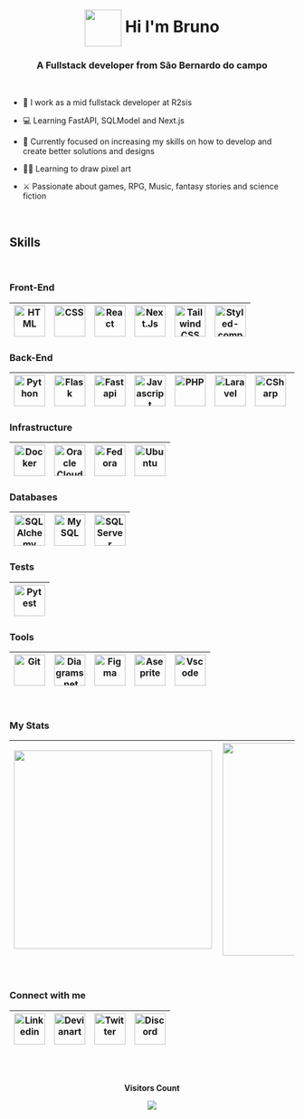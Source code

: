 <h1 align="center"> <img src="https://media3.giphy.com/media/KCXSTJhTuAM8g5Qzay/giphy.gif?cid=790b7611dec75bc43ffe45778aebbfb5270659b28f4f8109&rid=giphy.gif&ct=s" width="65px" height="65px" align="center"> Hi I'm Bruno</h1>
<h3 align="center">A Fullstack developer from São Bernardo do campo</h3>

<br>

- 💼 I work as a mid fullstack developer at R2sis

- 💻 Learning FastAPI, SQLModel and Next.js

- 🔭 Currently focused on increasing my skills on how to develop and create better solutions and designs

- ✍🏻 Learning to draw pixel art

- ⚔️ Passionate about games, RPG, Music, fantasy stories and science fiction

<br>

## Skills

<br>

### **Front-End**


<img alt='HTML' title='HTML' width=55 src="https://cdn.jsdelivr.net/gh/devicons/devicon/icons/html5/html5-original.svg" />|<img alt='CSS' title='CSS' width=55 src="https://cdn.jsdelivr.net/gh/devicons/devicon/icons/css3/css3-original.svg" />|<img alt='React' title='React' width=55 src="https://cdn.jsdelivr.net/gh/devicons/devicon/icons/react/react-original.svg" />|<img alt='Next.Js' title='Next.Js' width=55 src="https://cdn.jsdelivr.net/gh/devicons/devicon/icons/nextjs/nextjs-original.svg" />|<img alt='Tailwind CSS' title='Tailwind CSS' width=55 src="https://cdn.jsdelivr.net/gh/devicons/devicon@latest/icons/tailwindcss/tailwindcss-original.svg" />|<img alt='Styled-components' title='Styled-components' width=55 src="https://cdn.simpleicons.org/styledcomponents/#DB7093.svg" />
|--|--|--|--|--|--|


### **Back-End**

<img alt='Python' title='Python' src="https://cdn.jsdelivr.net/gh/devicons/devicon/icons/python/python-original.svg" width=55 />|<img alt='Flask' title='Flask' width=55 src="https://cdn.jsdelivr.net/gh/devicons/devicon/icons/flask/flask-original.svg" />|<img alt='Fastapi' title='Fastapi' width=55 src="https://cdn.jsdelivr.net/gh/devicons/devicon/icons/fastapi/fastapi-original.svg" />|<img alt='Javascript' title='Javascript' src="https://cdn.jsdelivr.net/gh/devicons/devicon/icons/javascript/javascript-original.svg" width=55 />|<img alt='PHP' title='PHP' src="https://cdn.jsdelivr.net/gh/devicons/devicon/icons/php/php-original.svg" width=55 />|<img alt='Laravel' title='Laravel' width=55 src="https://cdn.jsdelivr.net/gh/devicons/devicon@latest/icons/laravel/laravel-original.svg" />|<img alt='CSharp' title='C#' width=55 src="https://cdn.jsdelivr.net/gh/devicons/devicon/icons/csharp/csharp-original.svg" />|<img alt='Dotnet' title='.NET' width=55  src="https://cdn.jsdelivr.net/gh/devicons/devicon/icons/dotnetcore/dotnetcore-original.svg" />|<img alt='Typescript' title='Typescript' width=55 src="https://cdn.jsdelivr.net/gh/devicons/devicon/icons/typescript/typescript-original.svg" />|<img alt='NodeJS' title='NodeJS' width=55 src="https://cdn.jsdelivr.net/gh/devicons/devicon/icons/nodejs/nodejs-original.svg" />
|--|--|--|--|--|--|--|--|--|--|

### **Infrastructure**

<img alt='Docker' title='Docker' width=55 src="https://cdn.jsdelivr.net/gh/devicons/devicon/icons/docker/docker-original.svg" />|<img alt='Oracle Cloud' title='Oracle Cloud' width=55 src="https://cdn.simpleicons.org/Oracle/#F80000.svg" />|<img alt='Fedora' title='Fedora' width=55 src="https://cdn.jsdelivr.net/gh/devicons/devicon/icons/fedora/fedora-original.svg" />|<img alt='Ubuntu' title='Ubuntu' width=55 src="https://cdn.jsdelivr.net/gh/devicons/devicon/icons/ubuntu/ubuntu-plain.svg" />
|--|--|--|--|

### **Databases**

<img alt='SQLAlchemy' title='SQLAlchemy' width=55 src="https://cdn.jsdelivr.net/gh/devicons/devicon/icons/sqlalchemy/sqlalchemy-original.svg" />|<img alt='MySQL' title='MySQL' width=55 src="https://cdn.jsdelivr.net/gh/devicons/devicon/icons/mysql/mysql-original.svg" />|<img alt='SQL Server' title='SQL Server' width=55 src="https://cdn.simpleicons.org/microsoftsqlserver/#CC2927.svg" />
|--|--|--|

### **Tests**

<img alt='Pytest' title='Pytest' width=55 src="https://cdn.jsdelivr.net/gh/devicons/devicon/icons/pytest/pytest-original.svg" />|
|--|

### **Tools**
<img alt='Git' title='Git' width=55 src="https://cdn.jsdelivr.net/gh/devicons/devicon/icons/git/git-original.svg" />|<img alt='Diagrams.net' title='Diagrams.net' width=55 src="https://cdn.simpleicons.org/diagrams.net/#F08705.svg" />|<img alt='Figma' title='Figma' width=55 src="https://cdn.jsdelivr.net/gh/devicons/devicon/icons/figma/figma-original.svg" />|<img alt='Aseprite' title='Aseprite' width=55 src="https://cdn.simpleicons.org/Aseprite/#7D929E.svg" />|<img alt='Vscode' title='Vscode' width=55 src="https://cdn.jsdelivr.net/gh/devicons/devicon/icons/vscode/vscode-original.svg" />|
|--|--|--|--|--|

<br>

### **My Stats**
<img width="350" align="left" src="https://github-readme-stats-git-masterrstaa-rickstaa.vercel.app/api/top-langs/?username=Brunoazzireluto&show_icons=true&hide=cmake,c,c%2B%2B,go,swift,dart,blade&layout=compact&langs_count=8&theme=ocean_dark" />|<img width="375" align="left" src="https://github-readme-stats-git-masterrstaa-rickstaa.vercel.app/api?username=Brunoazzireluto&theme=ocean_dark"/>
|--|--|


<br>

<div align='left'>

### **Connect with me**

<a href="https://www.linkedin.com/in/brunoazzireluto/"><img title='Linkedin' src="https://cdn.jsdelivr.net/gh/devicons/devicon/icons/linkedin/linkedin-original.svg" width=55 /></a>|<a href="https://www.deviantart.com/brunoazzireluto"><img title='Devianart' src="https://cdn.simpleicons.org/deviantart/#05CC47.svg" width=55 /></a>|<a href='https://twitter.com/Azzireluto'><img title='Twitter' src="https://cdn.jsdelivr.net/gh/devicons/devicon/icons/twitter/twitter-original.svg" width=55 /></a>|<a href="https://discordapp.com/users/457705373722345473"><img title='Discord' src="https://cdn.simpleicons.org/discord/##5865F2.svg" width=55 /></a>
|--|--|--|--|

</div>

<br>

<div align="center">
  <br><p align="centre"><b>Visitors Count</b></p>  
  <p align="center"><img align="center" src="https://profile-counter.glitch.me/Brunoazzireluto/count.svg" /></p> 
<br></div>
